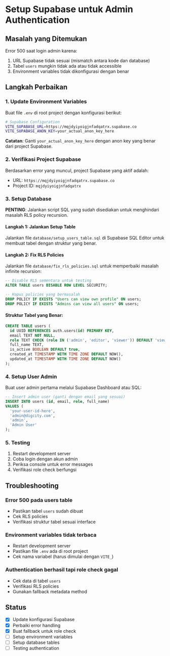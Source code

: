 # Setup Supabase untuk Admin Authentication

## Masalah yang Ditemukan
Error 500 saat login admin karena:
1. URL Supabase tidak sesuai (mismatch antara kode dan database)
2. Tabel `users` mungkin tidak ada atau tidak accessible
3. Environment variables tidak dikonfigurasi dengan benar

## Langkah Perbaikan

### 1. Update Environment Variables
Buat file `.env` di root project dengan konfigurasi berikut:

```bash
# Supabase Configuration
VITE_SUPABASE_URL=https://mqjdyiyoigjnfadqatrx.supabase.co
VITE_SUPABASE_ANON_KEY=your_actual_anon_key_here
```

**Catatan**: Ganti `your_actual_anon_key_here` dengan anon key yang benar dari project Supabase.

### 2. Verifikasi Project Supabase
Berdasarkan error yang muncul, project Supabase yang aktif adalah:
- URL: `https://mqjdyiyoigjnfadqatrx.supabase.co`
- Project ID: `mqjdyiyoigjnfadqatrx`

### 3. Setup Database
**PENTING**: Jalankan script SQL yang sudah disediakan untuk menghindari masalah RLS policy recursion.

#### Langkah 1: Jalankan Setup Table
Jalankan file `database/setup_users_table.sql` di Supabase SQL Editor untuk membuat tabel dengan struktur yang benar.

#### Langkah 2: Fix RLS Policies
Jalankan file `database/fix_rls_policies.sql` untuk memperbaiki masalah infinite recursion:

```sql
-- Disable RLS sementara untuk testing
ALTER TABLE users DISABLE ROW LEVEL SECURITY;

-- Hapus policies yang bermasalah
DROP POLICY IF EXISTS "Users can view own profile" ON users;
DROP POLICY IF EXISTS "Admins can view all users" ON users;
```

#### Struktur Tabel yang Benar:
```sql
CREATE TABLE users (
  id UUID REFERENCES auth.users(id) PRIMARY KEY,
  email TEXT NOT NULL,
  role TEXT CHECK (role IN ('admin', 'editor', 'viewer')) DEFAULT 'viewer',
  full_name TEXT,
  is_active BOOLEAN DEFAULT true,
  created_at TIMESTAMP WITH TIME ZONE DEFAULT NOW(),
  updated_at TIMESTAMP WITH TIME ZONE DEFAULT NOW()
);
```

### 4. Setup User Admin
Buat user admin pertama melalui Supabase Dashboard atau SQL:

```sql
-- Insert admin user (ganti dengan email yang sesuai)
INSERT INTO users (id, email, role, full_name)
VALUES (
  'your-user-id-here',
  'admin@digcity.com',
  'admin',
  'Admin User'
);
```

### 5. Testing
1. Restart development server
2. Coba login dengan akun admin
3. Periksa console untuk error messages
4. Verifikasi role check berfungsi

## Troubleshooting

### Error 500 pada users table
- Pastikan tabel `users` sudah dibuat
- Cek RLS policies
- Verifikasi struktur tabel sesuai interface

### Environment variables tidak terbaca
- Restart development server
- Pastikan file `.env` ada di root project
- Cek nama variabel (harus dimulai dengan `VITE_`)

### Authentication berhasil tapi role check gagal
- Cek data di tabel `users`
- Verifikasi RLS policies
- Gunakan fallback metadata method

## Status
- [x] Update konfigurasi Supabase
- [x] Perbaiki error handling
- [x] Buat fallback untuk role check
- [ ] Setup environment variables
- [ ] Setup database tables
- [ ] Testing authentication
